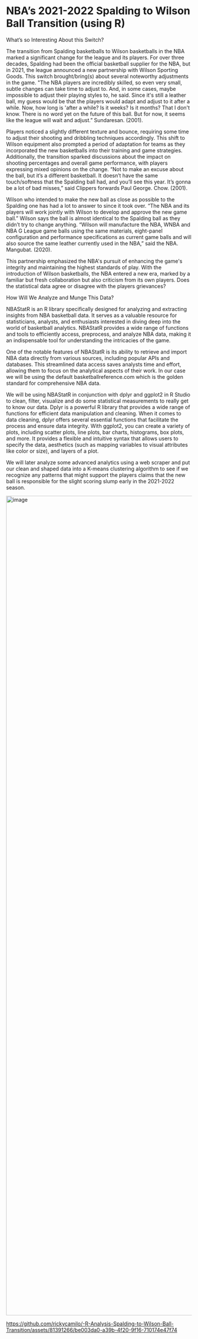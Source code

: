 # NBA’s 2021-2022 Spalding to Wilson Ball Transition (using R)

What’s so Interesting About this Switch?

The transition from Spalding basketballs to Wilson basketballs in the NBA marked a significant change for the league and its players. For over three decades, Spalding had been the official basketball supplier for the NBA, but in 2021, the league announced a new partnership with Wilson Sporting Goods. This switch brought/bring(s) about several noteworthy adjustments in the game. "The NBA players are incredibly skilled, so even very small, subtle changes can take time to adjust to. And, in some cases, maybe impossible to adjust their playing styles to, he said. Since it's still a leather ball, my guess would be that the players would adapt and adjust to it after a while. Now, how long is 'after a while? Is it weeks? Is it months? That I don't know. There is no word yet on the future of this ball. But for now, it seems like the league will wait and adjust.” Sundaresan. (2001).

Players noticed a slightly different texture and bounce, requiring some time to adjust their shooting and dribbling techniques accordingly. This shift to Wilson equipment also prompted a period of adaptation for teams as they incorporated the new basketballs into their training and game strategies. Additionally, the transition sparked discussions about the impact on shooting percentages and overall game performance, with players expressing mixed opinions on the change. “Not to make an excuse about the ball, but it’s a different basketball. It doesn’t have the same touch/softness that the Spalding ball had, and you’ll see this year. It’s gonna be a lot of bad misses,” said Clippers forwards Paul George. Chow. (2001).

Wilson who intended to make the new ball as close as possible to the Spalding one has had a lot to answer to since it took over. “The NBA and its players will work jointly with Wilson to develop and approve the new game ball.” Wilson says the ball is almost identical to the Spalding ball as they didn’t try to change anything. “Wilson will manufacture the NBA, WNBA and NBA G League game balls using the same materials, eight-panel configuration and performance specifications as current game balls and will also source the same leather currently used in the NBA,” said the NBA. Mangubat. (2020).

This partnership emphasized the NBA's pursuit of enhancing the game's integrity and maintaining the highest standards of play. With the introduction of Wilson basketballs, the NBA entered a new era, marked by a familiar but fresh collaboration but also criticism from its own players. Does the statistical data agree or disagree with the players grievances?

How Will We Analyze and Munge This Data?

NBAStatR is an R library specifically designed for analyzing and extracting insights from NBA basketball data. It serves as a valuable resource for statisticians, analysts, and enthusiasts interested in diving deep into the world of basketball analytics. NBAStatR provides a wide range of functions and tools to efficiently access, preprocess, and analyze NBA data, making it an indispensable tool for understanding the intricacies of the game.

One of the notable features of NBAStatR is its ability to retrieve and import NBA data directly from various sources, including popular APIs and databases. This streamlined data access saves analysts time and effort, allowing them to focus on the analytical aspects of their work. In our case we will be using the default basketballreference.com which is the golden standard for comprehensive NBA data.

We will be using NBAStatR in conjunction with dplyr and ggplot2 in R Studio to clean, filter, visualize and do some statistical measurements to really get to know our data. Dplyr is a powerful R library that provides a wide range of functions for efficient data manipulation and cleaning. When it comes to data cleaning, dplyr offers several essential functions that facilitate the process and ensure data integrity. With ggplot2, you can create a variety of plots, including scatter plots, line plots, bar charts, histograms, box plots, and more. It provides a flexible and intuitive syntax that allows users to specify the data, aesthetics (such as mapping variables to visual attributes like color or size), and layers of a plot.

We will later analyze some advanced analytics using a web scraper and put our clean and shaped data into a K-means clustering algorithm to see if we recognize any patterns that might support the players claims that the new ball is responsible for the slight scoring slump early in the 2021-2022 season.

<img width="2222" alt="image" src="https://github.com/rickycamilo/R-Comparing-NBA-2021-2022-Season-Shooting-to-Seasons-Past/assets/81391266/ce816ddf-6069-403d-b6d3-2c071b913835">





https://github.com/rickycamilo/-R-Analysis-Spalding-to-Wilson-Ball-Transition/assets/81391266/be003da0-a39b-4f20-9f16-710174e47f74





